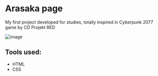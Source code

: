 # Arasaka page
My first project developed for studies, totally inspired in Cyberpunk 2077 game by CD Projekt RED

![image](https://github.com/Lucasg-ds/arasaka-page/assets/152284919/324e064a-8ee6-40ae-880c-8352cfc1e967)

## Tools used:

* HTML
* CSS
